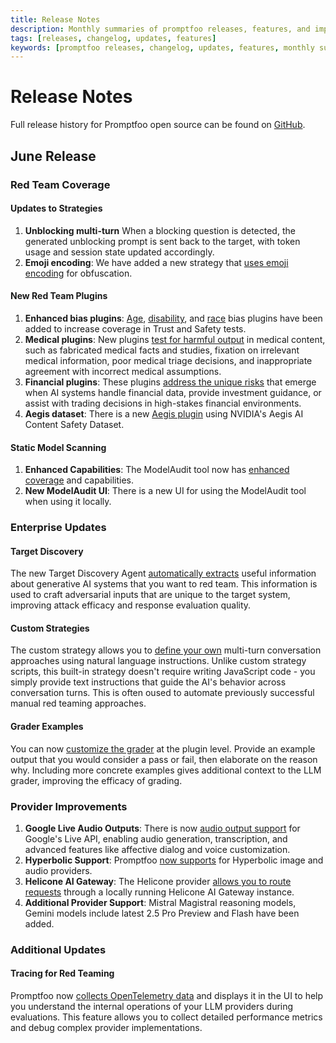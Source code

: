 ```yaml
---
title: Release Notes
description: Monthly summaries of promptfoo releases, features, and improvements
tags: [releases, changelog, updates, features]
keywords: [promptfoo releases, changelog, updates, features, monthly summaries]
---
```


# Release Notes

Full release history for Promptfoo open source can be found on [GitHub](https://github.com/promptfoo/promptfoo/releases).

<!-- truncate -->

## June Release

### Red Team Coverage

#### Updates to Strategies

1. **Unblocking multi-turn** When a blocking question is detected, the generated unblocking prompt is sent back to the target, with token usage and session state updated accordingly.
2. **Emoji encoding**: We have added a new strategy that [uses emoji encoding](/docs/red-team/strategies/other-encodings/#emoji-encoding) for obfuscation.

#### New Red Team Plugins

1. **Enhanced bias plugins**: [Age](/docs/red-team/plugins/age-bias/), [disability](/docs/red-team/plugins/disability-bias/), and [race](/docs/red-team/plugins/race-bias/) bias plugins have been added to increase coverage in Trust and Safety tests.
2. **Medical plugins**: New plugins [test for harmful output](/docs/red-team/plugins/medical/) in medical content, such as fabricated medical facts and studies, fixation on irrelevant medical information, poor medical triage decisions, and inappropriate agreement with incorrect medical assumptions.
3. **Financial plugins**: These plugins [address the unique risks](/docs/red-team/plugins/financial/) that emerge when AI systems handle financial data, provide investment guidance, or assist with trading decisions in high-stakes financial environments.
4. **Aegis dataset**: There is a new [Aegis plugin](/docs/red-team/plugins/aegis/) using NVIDIA's Aegis AI Content Safety Dataset.

#### Static Model Scanning

1. **Enhanced Capabilities**: The ModelAudit tool now has [enhanced coverage](/docs/model-audit/usage/) and capabilities.
2. **New ModelAudit UI**: There is a new UI for using the ModelAudit tool when using it locally.

### Enterprise Updates

#### Target Discovery

The new Target Discovery Agent [automatically extracts](/docs/red-team/discovery/) useful information about generative AI systems that you want to red team. This information is used to craft adversarial inputs that are unique to the target system, improving attack efficacy and response evaluation quality.

#### Custom Strategies

The custom strategy allows you to [define your own](/docs/red-team/strategies/custom-strategy/) multi-turn conversation approaches using natural language instructions. Unlike custom strategy scripts, this built-in strategy doesn't require writing JavaScript code - you simply provide text instructions that guide the AI's behavior across conversation turns. This is often oused to automate previously successful manual red teaming approaches.

#### Grader Examples

You can now [customize the grader](/docs/red-team/troubleshooting/grading-results/#customizing-graders-for-specific-plugins-in-promptfoo-enterprise) at the plugin level. Provide an example output that you would consider a pass or fail, then elaborate on the reason why. Including more concrete examples gives additional context to the LLM grader, improving the efficacy of grading.

### Provider Improvements

1. **Google Live Audio Outputs**: There is now [audio output support](/docs/providers/google/#audio-generation) for Google's Live API, enabling audio generation, transcription, and advanced features like affective dialog and voice customization.
2. **Hyperbolic Support**: Promptfoo [now supports](/docs/providers/hyperbolic/) for Hyperbolic image and audio providers.
3. **Helicone AI Gateway**: The Helicone provider [allows you to route requests](/docs/providers/helicone/) through a locally running Helicone AI Gateway instance.
4. **Additional Provider Support**: Mistral Magistral reasoning models, Gemini models include latest 2.5 Pro Preview and Flash have been added.

### Additional Updates

#### Tracing for Red Teaming

Promptfoo now [collects OpenTelemetry data](/docs/tracing/) and displays it in the UI to help you understand the internal operations of your LLM providers during evaluations. This feature allows you to collect detailed performance metrics and debug complex provider implementations.
